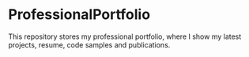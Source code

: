 # ProfessionalPortfolio
This repository stores my professional portfolio, where I show my latest projects, resume, code samples and publications.
